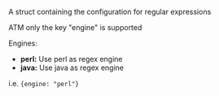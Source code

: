 A struct containing the configuration for regular expressions 

ATM only the key "engine" is supported

Engines:

- **perl:** Use perl as regex engine
- **java:** Use java as regex engine

i.e. `{engine: "perl"}`
